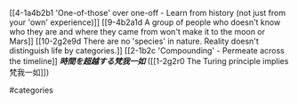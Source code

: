 [[4-1a4b2b1 'One-of-those' over one-off - Learn from history (not just from your 'own' experience)]]
[[9-4b2a1d A group of people who doesn't know who they are and where they came from won't make it to the moon or Mars]]
[[10-2g2e9d There are no 'species' in nature. Reality doesn't distinguish life by categories.]]
[[2-1b2c 'Compounding' - Permeate across the timeline]]
	***時間を超越する梵我一如*** ([[1-2g2r0 The Turing principle implies 梵我一如]])

#categories 